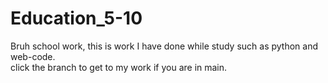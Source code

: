 # Education_5-10
 Bruh school work, this is work I have done while study such as python and web-code.<br>
click the branch to get to my work if you are in main.
